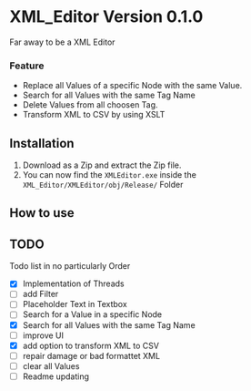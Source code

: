 # XML_Editor Version 0.1.0
Far away to be a XML Editor <br>
### Feature
* Replace all Values of a specific Node with the same Value.
* Search for all Values with the same Tag Name
* Delete Values from all choosen Tag.
* Transform XML to CSV by using XSLT

## Installation
1. Download as a Zip and extract the Zip file. 
2. You can now find the `XMLEditor.exe` inside the `XML_Editor/XMLEditor/obj/Release/` Folder

## How to use

## TODO
Todo list in no particularly Order
- [X] Implementation of Threads
- [ ] add Filter
- [ ] Placeholder Text in Textbox
- [ ] Search for a Value in a specific Node
- [X] Search for all Values with the same Tag Name
- [ ] improve UI
- [X] add option to transform XML to CSV
- [ ] repair damage or bad formattet XML
- [ ] clear all Values
- [ ] Readme updating
